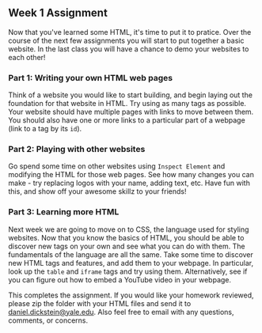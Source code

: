 ## Week 1 Assignment

Now that you've learned some HTML, it's time to put it to pratice.  Over the course of the next few assignments you will start to put together a basic website.  In the last class you will have a chance to demo your websites to each other!

### Part 1: Writing your own HTML web pages

Think of a website you would like to start building, and begin laying out the foundation for that website in HTML.  Try using as many tags as possible.  Your website should have multiple pages with links to move between them.  You should also have one or more links to a particular part of a webpage (link to a tag by its `id`).

### Part 2: Playing with other websites

Go spend some time on other websites using `Inspect Element` and modifying the HTML for those web pages.  See how many changes you can make - try replacing logos with your name, adding text, etc.  Have fun with this, and show off your awesome skillz to your friends!

### Part 3: Learning more HTML

Next week we are going to move on to CSS, the language used for styling websites.  Now that you know the basics of HTML, you should be able to discover new tags on your own and see what you can do with them.  The fundamentals of the language are all the same.  Take some time to discover new HTML tags and features, and add them to your webpage.  In particular, look up the `table` and `iframe` tags and try using them.  Alternatively, see if you can figure out how to embed a YouTube video in your webpage.

This completes the assignment.  If you would like your homework reviewed, please zip the folder with your HTML files and send it to daniel.dickstein@yale.edu.  Also feel free to email with any questions, comments, or concerns.
